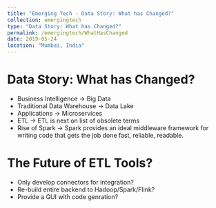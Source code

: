 ```yaml
---
title: "Emerging Tech - Data Story: What has Changed?"
collection: emergingtech
type: "Data Story: What has Changed?"
permalink: /emergingtech/WhatHasChanged
date: 2019-05-24
location: "Mumbai, India"
---
```



Data Story: What has Changed?
======

- Business Intelligence -> Big Data
- Traditional Data Warehouse -> Data Lake
- Applications -> Microservices
- ETL ->  ETL is next on list of obsolete terms
- Rise of Spark -> Spark provides an ideal middleware framework for writing code that gets the job done fast, reliable, readable.

The Future of ETL Tools?
======
- Only develop connectors for integration?
- Re-build entire backend to Hadoop/Spark/Flink?
- Provide a GUI with code genration?
